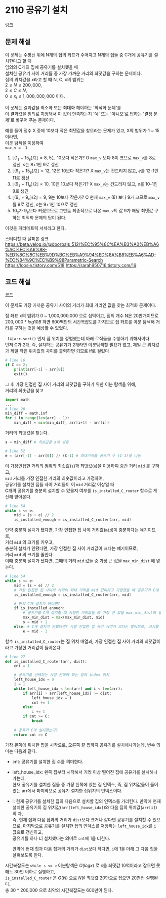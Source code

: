 # 2110 공유기 설치

[링크](https://www.acmicpc.net/problem/2110)

## 문제 해설
이 문제는 수평선 위에 N개의 집의 좌표가 주어지고 N개의 집들 중 C개에 공유기를 설치한다고 할 때  
임의의 C개의 집에 공유기를 설치했을 때  
설치한 공유기 사이 거리들 중 가장 가까운 거리의 최댓값을 구하는 문제이다.  
집의 위치값을 $x$라고 할 때 N, C, x의 범위는  
 $2 \leq N \leq 200,000$,  
 $2 \leq C \leq N$,  
 $0 \leq x_i \leq 1,000,000,000$
이다.

이 문제는 결과값을 최소화 또는 최대화 해야하는 '최적화 문제'를  
이 결과값을 임의로 지정해서 이 값이 만족하는지 '예' 또는 '아니오'로 답하는 '결정 문제'로 바꾸어 푸는 문제이다.  

예를 들어 정수 X 중에 10보다 작은 최댓값을 찾으라는 문제가 있고, X의 범위가 1 ~ 15 이라면,  
이분 탐색을 이용하여  
`max_v = -1`
1. $\lfloor(1_s + 15_e) / 2\rfloor = 8$, 5는 10보다 작은가? O
    `max_v` 보다 8이 크므로 `max_v`를 8로 갱신, $s$는 8+1인 9로 갱신
2. $\lfloor(9_s + 15_e) / 2\rfloor = 12$, 12은 10보다 작은가? X
    `max_v`는 건드리지 않고, $e$를 12-1인 11로 갱신
3. $\lfloor(9_s + 11_e) / 2\rfloor = 10$, 10은 10보다 작은가? X
    `max_v`는 건드리지 않고, $e$를 10-1인 9로 생긴
4. $\lfloor(9_s + 9_e) / 2\rfloor = 9$, 9는 10보다 작은가? O
    현재 `max_v` (8) 보다 9가 크므로 `max_v`를 9로 갱신, $s$는 9+1인 10으로 갱신
5. $10_s$가 $9_e$보다 커졌으므로 그만둠
최종적으로 나온 `max_v`의 값 9가 해당 최댓값 구하는 최적화 문제의 답이 된다.

이것을 파라메트릭 서치라고 한다.  

스터디할 때 살펴본 링크
https://beta.velog.io/@doorbals_512/%EC%95%8C%EA%B3%A0%EB%A6%AC%EC%A6%98-%ED%8C%8C%EB%9D%BC%EB%A9%94%ED%8A%B8%EB%A6%AD-%EC%84%9C%EC%B9%98Parametric-Search
https://loosie.tistory.com/518
https://sarah950716.tistory.com/16

## 코드 해설

[코드](./code.py)

이 문제도 가장 가까운 공유기 사이의 거리가 최대 거리인 값을 찾는 최적화 문제이다.  

집 좌표 x의 범위가 0 ~ 1,000,000,000 으로 십억이고, 집의 개수 N은 20만개이므로  
$200,000* log10B$ 하면 600백만의 시간복잡도를 가지므로 집 좌표를 이분 탐색해 거리를 구하는 것을 예상할 수 있었다.  

` 14|arr.sort()` 먼저 집 위치를 정렬했는데 아래 로직들을 수행하기 위해서이다.  
먼저 C가 2개, 즉, 설치하는 공유기가 2개라면 이분탐색할 필요가 없고, 제일 큰 위치값과 제일 작은 위치값의 차이를 출력하면 되므로 if로 걸렀다

```python
# line 16
if C == 2:
    print(arr[-1] - arr[0])
    exit()
```

그 후 가장 인접한 집 사이 거리의 최댓값을 구하기 위한 이분 탐색을 위해,  
거리의 최솟값을 찾고 

```python
import math
...
# line 20
min_diff = math.inf
for i in range(len(arr) - 1):
    min_diff = min(min_diff, arr[i+1] - arr[i])
```

거리의 최댓값을 찾는다.

```python
s = min_diff # 최솟값을 s에 넣음

# line 52
e = (arr[-1] - arr[0]) // (C-1) # 최대거리를 공유기 수 (C-1)을 나눔
```

이 가장인접한 거리의 범위의 최솟값(`s`)과 최댓값(`e`)을 이용하여 중간 거리 `mid` 를 구하고,  
`mid` 거리를 가장 인접한 거리의 최솟값이라고 가정하여,  
공유기를 설치한 집들 사이 거리들이 이 `mid` 거리값 이상일 때  
C개의 공유기를 충분히 설치할 수 있을지 여부를 `is_installed_C_router` 함수로 계산해 받아온다.

```python
# line 54
while s <= e:
    mid = (s + e) // 2
    is_installed_enough = is_installed_C_router(arr, mid)
```

만약 충분히 설치가 됐다면, 가장 인접한 집 사이 거리값(`mid`)이 충분하다는 얘기이므로,  
거리 `mid` 의 크기를 키우고,  
충분히 설치가 안됐다면, 가장 인접한 집 사이 거리값이 크다는 얘기이므로,  
거리 `mid` 의 크기를 줄인다.  
이때 충분히 설치가 됐다면, 그때의 거리 `mid` 값들 중 가장 큰 값을 `max_min_dist` 에 넣는다.

```python
# line 54
while s <= e:
    mid = (s + e) // 2
    # 가장 인접한 집 사이의 거리의 최대 거리를 mid 값이라고 가정했을 때 공유기가 C개 충분히 다 설치 됐는지 True, False로 받음
    is_installed_enough = is_installed_C_router(arr, mid)

    # 만약 C개 설치가 됐다면?
    if is_installed_enough:
        # 공유기를 C개 설치할 때 가정한 거리값들 중 가장 큰 값을 max_min_dist에 넣음
        max_min_dist = max(max_min_dist, mid)
        s = mid + 1
    else: # C개 설치가 안됐다면? 가장 인접한 집 사이 거리가 크다는 말이므로, 크기를 줄임
        e = mid - 1
```

함수 `is_installed_C_router`는 집 위치 배열과, 가장 인접한 집 사이 거리의 최댓값이라고 가정한 거리값이 들어온다.

```python
# line 27
def is_installed_C_router(arr, dist):
    cnt = 1

    # 공유기를 선택하는 가장 왼쪽에 있는 집의 index 위치
    left_house_idx = 0
    i = 1
    while left_house_idx < len(arr) and i < len(arr):
        if arr[i] - arr[left_house_idx] >= dist:
            left_house_idx = i
            cnt += 1
        else:
            i += 1
        if cnt >= C:
            break
    
    # 공유기 C개 설치했는가?
    return cnt >= C
```

가장 왼쪽에 위치한 집을 시작으로, 오른쪽 끝 집까지 공유기를 설치해나가는데, 변수 의미는 다음과 같다.  
- cnt: 공유기를 설치한 집 수를 의미한다.
- left_house_idx: 왼쪽 집부터 시작해서 거리 이상 떨어진 집에 공유기를 설치해나가는데,  
    현재 공유기를 설치한 집들 중 가장 왼쪽에 있는 집 인덱스, 
    즉, 집 위치값들이 들어있는 arr에서 마지막으로 공유기 설치한 집위치의 인덱스이다.

- i: 현재 공유기를 설치한 집의 다음으로 설치할 집의 인덱스를 가리킨다.
    만약에 현재 설치한 공유기의 집 위치값(`arr[left_house_idx]`)와 다음 집의 위치값(`arr[i]`)의 차,  
    즉, 현재 집과 다음 집과의 거리가 `dist`보다 크거나 같다면 공유기를 설치할 수 있으므로,
    마지막으로 공유기를 설치한 집의 인덱스를 저장하는 `left_house_idx`를 `i` 값으로 갱신하고,  
    공유기를 하나 더 설치했다는 의미로 `cnt`에 1을 더한다.

    만약에 현재 집과 다음 집과의 거리가 `dist`보다 작다면, `i`에 1을 더해 그 다음 집을 살펴보도록 한다.

시간복잡도는 `while s <= e` 이분탐색은 $O(logx)$ 로 $x$를 최댓값 10억이라고 잡으면 못해도 30번 이하로 실행하고,  
`is_installed_C_router` 은 $O(N)$ 으로 $N$을 최댓값 20만으로 잡으면 20만번 실행된다.  
총 30 * 200,000 으로 최악의 시간복잡도는 600만이 된다.